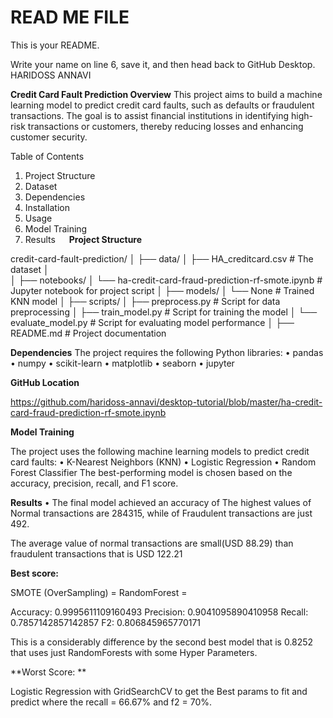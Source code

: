 # READ ME FILE #

This is your README. 

Write your name on line 6, save it, and then head back to GitHub Desktop.
HARIDOSS ANNAVI


**Credit Card Fault Prediction
Overview**
This project aims to build a machine learning model to predict credit card faults, such as defaults or fraudulent transactions. The goal is to assist financial institutions in identifying high-risk transactions or customers, thereby reducing losses and enhancing customer security.

Table of Contents
1.	Project Structure
2.	Dataset
3.	Dependencies
4.	Installation
5.	Usage
6.	Model Training
7.	Results
 
**Project Structure**

credit-card-fault-prediction/
│
├── data/
│   ├── HA_creditcard.csv         # The dataset
│   
│
├── notebooks/
│   └── ha-credit-card-fraud-prediction-rf-smote.ipynb # Jupyter notebook for project script
│
├── models/
│   └──  None # Trained KNN model
│
├── scripts/
│   ├── preprocess.py                # Script for data preprocessing
│   ├── train_model.py               # Script for training the model
│   └── evaluate_model.py            # Script for evaluating model performance
│
├── README.md                        # Project documentation

**Dependencies**
The project requires the following Python libraries:
•	pandas
•	numpy
•	scikit-learn
•	matplotlib
•	seaborn
•	jupyter

**GitHub Location**

https://github.com/haridoss-annavi/desktop-tutorial/blob/master/ha-credit-card-fraud-prediction-rf-smote.ipynb

**Model Training**

The project uses the following machine learning models to predict credit card faults:
•	K-Nearest Neighbors (KNN)
•	Logistic Regression
•	Random Forest Classifier
The best-performing model is chosen based on the accuracy, precision, recall, and F1 score.


**Results**
•	The final model achieved an accuracy of 
The highest values of Normal transactions are 284315, while of Fraudulent transactions are just 492.

The average value of normal transactions are small(USD 88.29) than fraudulent transactions that is USD 122.21

**Best score:**

SMOTE (OverSampling) = RandomForest =

Accuracy: 0.9995611109160493 Precision: 0.9041095890410958 Recall: 0.7857142857142857 F2: 0.806845965770171

This is a considerably difference by the second best model that is 0.8252 that uses just RandomForests with some Hyper Parameters.

**Worst Score: **

Logistic Regression with GridSearchCV to get the Best params to fit and predict where the recall = 66.67% and f2 = 70%.
